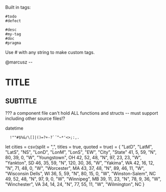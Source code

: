 Built in tags:
	
	#todo
	#defect
	
	#desc
	#my-tag
	#doc
	#pragma

Use # with any string to make custom tags.

@marcusz -- 

# TITLE
## SUBTITLE

??? a component file can't hold ALL functions and structs -- must support including other source files!?

datetime

      !""#$%&/\[]|()=?+-?`´^~*'<>;:,.




let cities = csv(split = ",", titles = true, quoted = true) = {
	"LatD", "LatM", "LatS", "NS", "LonD", "LonM", "LonS", "EW", "City", "State"
   41,    5,   59, "N",     80,   39,    0, "W", "Youngstown", OH
   42,   52,   48, "N",     97,   23,   23, "W", "Yankton", SD
   46,   35,   59, "N",    120,   30,   36, "W", "Yakima", WA
   42,   16,   12, "N",     71,   48,    0, "W", "Worcester", MA
   43,   37,   48, "N",     89,   46,   11, "W", "Wisconsin Dells", WI
   36,    5,   59, "N",     80,   15,    0, "W", "Winston-Salem", NC
   49,   52,   48, "N",     97,    9,    0, "W", "Winnipeg", MB
   39,   11,   23, "N",     78,    9,   36, "W", "Winchester", VA
   34,   14,   24, "N",     77,   55,   11, "W", "Wilmington", NC
}
